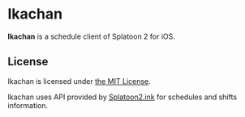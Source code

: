 #  Ikachan

**Ikachan** is a schedule client of Splatoon 2 for iOS.

## License

Ikachan is licensed under [the MIT License](/LICENSE).

Ikachan uses API provided by [Splatoon2.ink](https://splatoon2.ink/) for schedules and shifts information.
